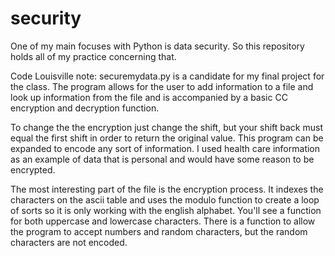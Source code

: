 # security
One of my main focuses with Python is data security.  So this repository holds all of my practice concerning that. 

Code Louisville note: 
securemydata.py is a candidate for my final project for the class. The program allows for the user to add information to a file and look up information from the file and is accompanied by a basic CC encryption and decryption function. 

To change the the encryption just change the shift, but your shift back must equal the first shift in order to return the original value. This program can be expanded to encode any sort of information. I used health care information as an example of data that is personal and would have some reason to be encrypted. 

The most interesting part of the file is the encryption process. It indexes the characters on the ascii table and uses the modulo function to create a loop of sorts so it is only working with the english alphabet. You'll see a function for both uppercase and lowercase characters. There is a function to allow the program to accept numbers and random characters, but the random characters are not encoded. 
